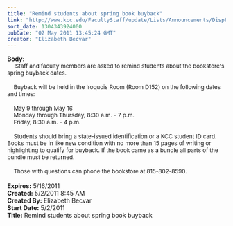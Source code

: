 ```yaml
---
title: "Remind students about spring book buyback"
link: "http://www.kcc.edu/FacultyStaff/update/Lists/Announcements/DispForm.aspx?ID=271"
sort_date: 1304343924000
pubDate: "02 May 2011 13:45:24 GMT"
creator: "Elizabeth Becvar"
---
```


<div><b>Body:</b> <div class=ExternalClass9F73DB84BB3048258A0C08C6BC97E3A0><div><font size=2>     Staff and faculty members are asked to remind students about the bookstore's spring buyback dates.</font></div>
<div><br><font size=2>    Buyback will be held in the Iroquois Room (Room D152) on the following dates and times:</font></div>
<div><br><font size=2>    May 9 through May 16<br>    Monday through Thursday, 8:30 a.m. - 7 p.m.<br>    Friday, 8:30 a.m. - 4 p.m.</font></div>
<div><br><font size=2>    Students should bring a state-issued identification or a KCC student ID card. Books must be in like new condition with no more than 15 pages of writing or highlighting to qualify for buyback. If the book came as a bundle all parts of the bundle must be returned.</font></div>
<div><br><font size=2>    Those with questions can phone the bookstore at 815-802-8590. </font></div>
<div><font size=2></font> </div></div></div>
<div><b>Expires:</b> 5/16/2011</div>
<div><b>Created:</b> 5/2/2011 8:45 AM</div>
<div><b>Created By:</b> Elizabeth Becvar</div>
<div><b>Start Date:</b> 5/2/2011</div>
<div><b>Title:</b> Remind students about spring book buyback</div>
